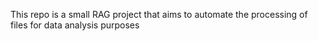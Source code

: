 This repo is a small RAG project that aims to automate the processing of files for data analysis purposes